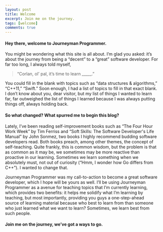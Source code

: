 ```yaml
---
layout: post
title: Welcome
excerpt: Join me on the journey.
tags: [welcome]
comments: true
---
```


#### Hey there, welcome to Journeyman Programmer.

You might be wondering what this site is all about. I’m glad you asked: it’s about the journey from being a “decent” to a “great” software developer. For far too long, I always told myself, 

> “Corlan, ol’ pal, it’s time to learn _____.” 

You could fill in the blank with topics such as “data structures & algorithms,” “C++11,” “Swift.” Soon enough, I had a list of topics to fill in that exact blank. I don’t know about you, dear visitor, but my list of things I wanted to learn far, far outweighed the list of things I learned because I was always putting things off, always holding back. 

#### So what changed? What spurred me to begin this blog?

Lately, I’ve been reading self-improvement books such as “The Four Hour Work Week” by Tim Ferriss and “Soft Skills: The Software Developer's Life Manual” by John Sonmez, two books I highly recommend budding software developers read. Both books preach, among other themes, the concept of self-teaching. Quite frankly, this is common wisdom, but the problem is that as common as it may be, we sometimes may be more reactive than proactive in our learning. Sometimes we learn something when we absolutely must, not out of curiosity (“Hmm, I wonder how Go differs from C++”). I wanted to change that.

Journeyman Programmer was my call-to-action to become a great software developer, which I hope will be yours as well. I’ll be using Journeyman Programmer as a avenue for teaching topics that I’m currently learning, which provides two benefits: it helps me solidify what I’m learning by teaching, but most importantly, providing you guys a one-step-ahead source of learning material because who best to learn from than someone who just learned what we want to learn? Sometimes, we learn best from such people.


#### Join me on the journey, we’ve got a ways to go.